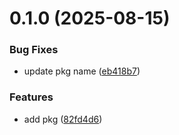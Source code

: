 # 0.1.0 (2025-08-15)


### Bug Fixes

* update pkg name ([eb418b7](https://github.com/NW-PaGe/test_pkg/commit/eb418b730bfd681367903e4370ceff054de273e8))


### Features

* add pkg ([82fd4d6](https://github.com/NW-PaGe/test_pkg/commit/82fd4d62fc3bfe48c63d910c148951500dbfb249))



